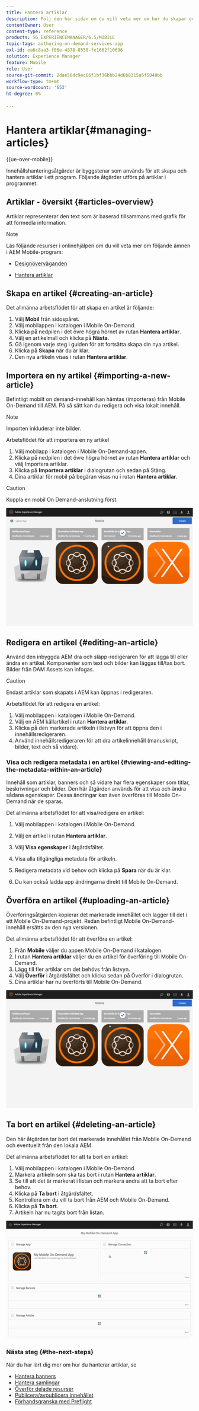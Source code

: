 ```yaml
---
title: Hantera artiklar
description: Följ den här sidan om du vill veta mer om hur du skapar och hanterar artiklar.
contentOwner: User
content-type: reference
products: SG_EXPERIENCEMANAGER/6.5/MOBILE
topic-tags: authoring-on-demand-services-app
exl-id: ea6c8aa3-f86e-4878-8550-fe1662f10696
solution: Experience Manager
feature: Mobile
role: User
source-git-commit: 2dae56dc9ec66f1bf36bbb24d6b0315a5f5040bb
workflow-type: tm+mt
source-wordcount: '653'
ht-degree: 0%

---
```


# Hantera artiklar{#managing-articles}

{{ue-over-mobile}}

Innehållshanteringsåtgärder är byggstenar som används för att skapa och hantera artiklar i ett program. Följande åtgärder utförs på artiklar i programmet.

## Artiklar - översikt {#articles-overview}

Artiklar representerar den text som är baserad tillsammans med grafik för att förmedla information.

>[!NOTE]
>
>Läs följande resurser i onlinehjälpen om du vill veta mer om följande ämnen i AEM Mobile-program:
>
>* [Designöverväganden](https://helpx.adobe.com/digital-publishing-solution/help/design-app.html)
>
>* [Hantera artiklar](https://helpx.adobe.com/digital-publishing-solution/help/creating-articles.html)
>

## Skapa en artikel {#creating-an-article}

Det allmänna arbetsflödet för att skapa en artikel är följande:

1. Välj **Mobil** från sidospåret.
1. Välj mobilappen i katalogen i Mobile On-Demand.
1. Klicka på nedpilen i det övre högra hörnet av rutan **Hantera artiklar**.
1. Välj en artikelmall och klicka på **Nästa**.
1. Gå igenom varje steg i guiden för att fortsätta skapa din nya artikel.
1. Klicka på **Skapa** när du är klar.
1. Den nya artikeln visas i rutan **Hantera artiklar**.

## Importera en ny artikel {#importing-a-new-article}

Befintligt mobilt on demand-innehåll kan hämtas (importeras) från Mobile On-Demand till AEM. På så sätt kan du redigera och visa lokalt innehåll.

>[!NOTE]
>
>Importen inkluderar inte bilder.

Arbetsflödet för att importera en ny artikel

1. Välj mobilapp i katalogen i Mobile On-Demand-appen.
1. Klicka på nedpilen i det övre högra hörnet av rutan **Hantera artiklar** och välj Importera artiklar.
1. Klicka på **Importera artiklar** i dialogrutan och sedan på Stäng.
1. Dina artiklar för mobil på begäran visas nu i rutan **Hantera artiklar**.

>[!CAUTION]
>
>Koppla en mobil On Demand-anslutning först.

![chlimage_1-3](assets/chlimage_1-3.gif)

## Redigera en artikel {#editing-an-article}

Använd den inbyggda AEM dra och släpp-redigeraren för att lägga till eller ändra en artikel. Komponenter som text och bilder kan läggas till/tas bort. Bilder från DAM Assets kan infogas.

>[!CAUTION]
>
>Endast artiklar som skapats i AEM kan öppnas i redigeraren.

Arbetsflödet för att redigera en artikel:

1. Välj mobilappen i katalogen i Mobile On-Demand.
1. Välj en AEM källartikel i rutan **Hantera artiklar**.
1. Klicka på den markerade artikeln i listvyn för att öppna den i innehållsredigeraren.
1. Använd innehållsredigeraren för att dra artikelinnehåll (manuskript, bilder, text och så vidare).

### Visa och redigera metadata i en artikel {#viewing-and-editing-the-metadata-within-an-article}

Innehåll som artiklar, banners och så vidare har flera egenskaper som titlar, beskrivningar och bilder. Den här åtgärden används för att visa och ändra sådana egenskaper. Dessa ändringar kan även överföras till Mobile On-Demand när de sparas.

Det allmänna arbetsflödet för att visa/redigera en artikel:

1. Välj mobilappen i katalogen i Mobile On-Demand.
1. Välj en artikel i rutan **Hantera artiklar**.

1. Välj **Visa egenskaper** i åtgärdsfältet.
1. Visa alla tillgängliga metadata för artikeln.
1. Redigera metadata vid behov och klicka på **Spara** när du är klar.
1. Du kan också ladda upp ändringarna direkt till Mobile On-Demand.

## Överföra en artikel {#uploading-an-article}

Överföringsåtgärden kopierar det markerade innehållet och lägger till det i ett Mobile On-Demand-projekt. Redan befintligt Mobile On-Demand-innehåll ersätts av den nya versionen.

Det allmänna arbetsflödet för att överföra en artikel:

1. Från **Mobile** väljer du appen Mobile On-Demand i katalogen.
1. I rutan **Hantera artiklar** väljer du en artikel för överföring till Mobile On-Demand.
1. Lägg till fler artiklar om det behövs från listvyn.
1. Välj **Överför** i åtgärdsfältet och klicka sedan på Överför i dialogrutan.
1. Dina artiklar har nu överförts till Mobile On-Demand.

![chlimage_1-4](assets/chlimage_1-4.gif)

## Ta bort en artikel {#deleting-an-article}

Den här åtgärden tar bort det markerade innehållet från Mobile On-Demand och eventuellt från den lokala AEM.

Det allmänna arbetsflödet för att ta bort en artikel:

1. Välj mobilappen i katalogen i Mobile On-Demand.
1. Markera artikeln som ska tas bort i rutan **Hantera artiklar**.
1. Se till att det är markerat i listan och markera andra att ta bort efter behov.
1. Klicka på **Ta bort** i åtgärdsfältet.
1. Kontrollera om du vill ta bort från AEM och Mobile On-Demand.
1. Klicka på **Ta bort**.
1. Artikeln har nu tagits bort från listan.

![chlimage_1-5](assets/chlimage_1-5.gif)

### Nästa steg {#the-next-steps}

När du har lärt dig mer om hur du hanterar artiklar, se

* [Hantera banners](/help/mobile/mobile-on-demand-managing-banners.md)
* [Hantera samlingar](/help/mobile/mobile-on-demand-managing-collections.md)
* [Överför delade resurser](/help/mobile/mobile-on-demand-shared-resources.md)
* [Publicera/avpublicera innehållet](/help/mobile/mobile-on-demand-publishing-unpublishing.md)
* [Förhandsgranska med Preflight](/help/mobile/aem-mobile-manage-ondemand-services.md)
